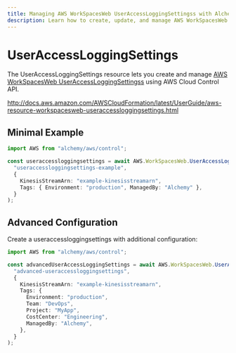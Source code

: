 ```yaml
---
title: Managing AWS WorkSpacesWeb UserAccessLoggingSettingss with Alchemy
description: Learn how to create, update, and manage AWS WorkSpacesWeb UserAccessLoggingSettingss using Alchemy Cloud Control.
---
```


# UserAccessLoggingSettings

The UserAccessLoggingSettings resource lets you create and manage [AWS WorkSpacesWeb UserAccessLoggingSettingss](https://docs.aws.amazon.com/workspacesweb/latest/userguide/) using AWS Cloud Control API.

http://docs.aws.amazon.com/AWSCloudFormation/latest/UserGuide/aws-resource-workspacesweb-useraccessloggingsettings.html

## Minimal Example

```ts
import AWS from "alchemy/aws/control";

const useraccessloggingsettings = await AWS.WorkSpacesWeb.UserAccessLoggingSettings(
  "useraccessloggingsettings-example",
  {
    KinesisStreamArn: "example-kinesisstreamarn",
    Tags: { Environment: "production", ManagedBy: "Alchemy" },
  }
);
```

## Advanced Configuration

Create a useraccessloggingsettings with additional configuration:

```ts
import AWS from "alchemy/aws/control";

const advancedUserAccessLoggingSettings = await AWS.WorkSpacesWeb.UserAccessLoggingSettings(
  "advanced-useraccessloggingsettings",
  {
    KinesisStreamArn: "example-kinesisstreamarn",
    Tags: {
      Environment: "production",
      Team: "DevOps",
      Project: "MyApp",
      CostCenter: "Engineering",
      ManagedBy: "Alchemy",
    },
  }
);
```


